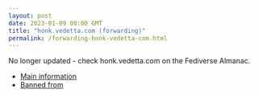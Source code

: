 ```yaml
---
layout: post
date: 2023-01-09 00:00 GMT
title: "honk.vedetta.com (forwarding)"
permalink: /forwarding-honk-vedetta-com.html
---
```


No longer updated - check honk.vedetta.com on the Fediverse Almanac.

* [Main information](https://www.fediversealmanac.com/api/v1/instances/honk.vedetta.com)
* [Banned from](https://www.fediversealmanac.com/api/v1/instances/honk.vedetta.com/banned_from)

